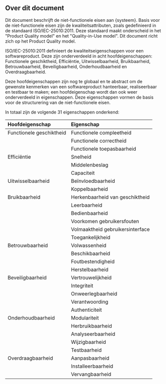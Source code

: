 ## Over dit document

Dit document beschrijft de niet-functionele eisen aan {systeem}. Basis voor de niet-functionele eisen zijn de kwaliteitsattributen, zoals gedefinieerd in de standaard ISO/IEC-25010:2011. Deze standaard maakt onderscheid in het "Product Quality model" en het "Quality-in-Use model". Dit document richt zich op het Product Quality model.

ISO/IEC-25010:2011 definieert de kwaliteitseigenschappen voor een softwareproduct. Deze zijn onderverdeeld in acht hoofdeigenschappen: Functionele geschiktheid, Efficiëntie, Uitwisselbaarheid, Bruikbaarheid, Betrouwbaarheid, Beveiligbaarheid, Onderhoudbaarheid en Overdraagbaarheid.

Deze hoofdeigenschappen zijn nog te globaal en te abstract om de gewenste kenmerken van een softwareproduct hanteerbaar, realiseerbaar en testbaar te maken; een hoofdeigenschap wordt dan ook weer onderverdeeld in eigenschappen. Deze eigenschappen vormen de basis voor de structurering van de niet-functionele eisen.

In totaal zijn de volgende 31 eigenschappen onderkend:

| Hoofdeigenschap | Eigenschap |
|:----|:----|
| Functionele geschiktheid | Functionele compleetheid |
| | Functionele correctheid |
| | Functionele toepasbaarheid
| Efficiëntie | Snelheid |
| | Middelenbeslag
| | Capaciteit
| Uitwisselbaarheid | Beïnvloedbaarheid |
| | Koppelbaarheid
| Bruikbaarheid | Herkenbaarheid van geschiktheid |
| | Leerbaarheid
| | Bedienbaarheid
| | Voorkomen gebruikersfouten
| | Volmaaktheid gebruikersinterface
| | Toegankelijkheid
| Betrouwbaarheid | Volwassenheid |
| | Beschikbaarheid
| | Foutbestendigheid
| | Herstelbaarheid
| Beveiligbaarheid | Vertrouwelijkheid |
| | Integriteit
| | Onweerlegbaarheid
| | Verantwoording
| | Authenticiteit
| Onderhoudbaarheid | Modulariteit |
| | Herbruikbaarheid
| | Analyseerbaarheid
| | Wijzigbaarheid
| | Testbaarheid
| Overdraagbaarheid | Aanpasbaarheid |
| | Installeerbaarheid
| | Vervangbaarheid
